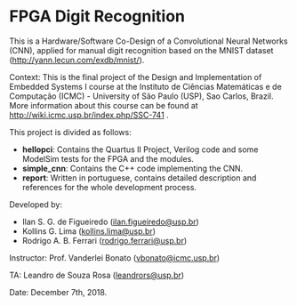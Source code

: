 # FPGA Digit Recognition

This is a Hardware/Software Co-Design of a Convolutional Neural Networks (CNN), applied for manual digit recognition based on the MNIST dataset (http://yann.lecun.com/exdb/mnist/).

Context:
This is the final project of the Design and Implementation of Embedded Systems I course at the Instituto de Ciências Matemáticas e de Computação (ICMC) - University of São Paulo (USP), Sao Carlos, Brazil. More information about this course can be found at http://wiki.icmc.usp.br/index.php/SSC-741 .

This project is divided as follows:
* __hellopci__: Contains the Quartus II Project, Verilog code and some ModelSim tests for the FPGA and the modules.
* __simple\_cnn__: Contains the C++ code implementing the CNN.
* __report__: Written in portuguese, contains detailed description and references for the whole development process.

Developed by:
* Ilan S. G. de Figueiredo (ilan.figueiredo@usp.br) 
* Kollins G. Lima (kollins.lima@usp.br) 
* Rodrigo A. B. Ferrari (rodrigo.ferrari@usp.br) 

Instructor: Prof. Vanderlei Bonato (vbonato@icmc.usp.br)

TA: Leandro de Souza Rosa (leandrors@usp.br)

Date: December 7th, 2018.

